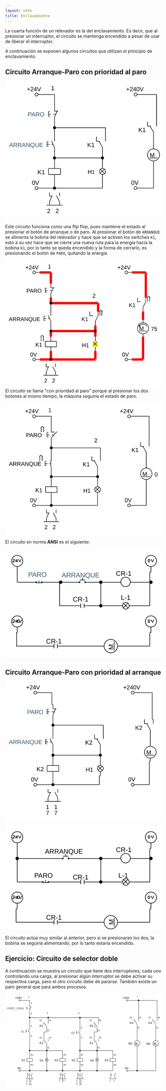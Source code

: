 ```yaml
---
layout: note
title: Enclavamiento
---
```


La cuarta función de un relevador es la del enclavamiento. Es decir, que al presionar un interruptor, el circuito se mantenga encendido a pesar de usar de liberar el interruptor.

A continuación se exponen algunos circuitos que utilizan el principio de enclavamiento.

## Circuito Arranque-Paro con prioridad al paro

![circuito de arranque-paro con prioridad al paro](../../img/circuito-arranque-paro-prioridad-paro.svg)

Este circuito funciona como una flip flop, pues mantiene el estado al presionar el botón de arranque o de paro. Al presionar el botón de `ARRANQUE` se alimenta la bobina del relevador y hace que se activen los switches `K1`, esto a su vez hace que se cierre una nueva ruta para la energía hacia la bobina `K1`, por lo tanto se queda encendido y la forma de cerrarlo, es presionando el botón de `PARO`, quitando la energía.

![circuito de arranque-paro con prioridad al paro encendido](../../img/circuito-arranque-paro-prioridad-paro-on.svg)
El circuito se llama "con prioridad al paro" porque al presionar los dos botones al mismo tiempo, la máquina seguiría el estado de paro.

![circuito de arranque-paro con prioridad al paro ambos](../../img/circuito-arranque-paro-prioridad-paro-ambos.svg)

El circuito en norma **ANSI** es el siguiente:

![circuito de arranque-paro con prioridad al paro ambos](../../img/circuito-arranque-paro-prioridad-paro-ansi.svg)

## Circuito Arranque-Paro con prioridad al arranque

![circuito de arranque-paro con prioridad al arranque](../../img/circuito-arranque-paro-prioridad-arranque.svg)

![circuito de arranque-paro con prioridad al arranque](../../img/circuito-arranque-paro-prioridad-arranque-ansi.svg)

El circuito actúa muy similar al anterior, pero si se presionaran los dos, la bobina se seguiría alimentando, por lo tanto estaría encendido.

## Ejercicio: Circuito de selector doble

A continuación se muestra un circuito que tiene dos interruptores, cada uno controlando una carga, al presionar algún interruptor se debe activar su respectiva carga, pero el otro circuito debe de pararse. También existe un paro general que para ambos procesos.

![circuito arranque dos motores](../../img/circuito-arranque-doble.svg)

